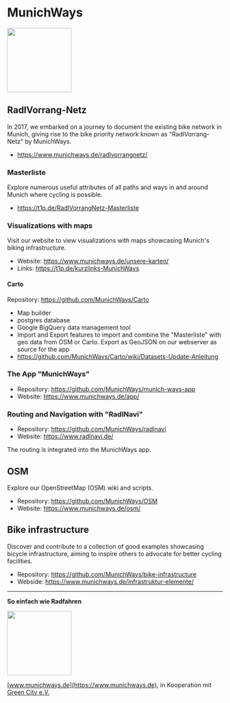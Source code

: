 # MunichWays
<img src="https://www.munichways.de/wp-content/uploads/2020/11/MunichWays_Logo_Web_72dpi.png" height="150">

## RadlVorrang-Netz
In 2017, we embarked on a journey to document the existing bike network in Munich, giving rise to the bike priority network known as "RadlVorrang-Netz" by MunichWays.
* https://www.munichways.de/radlvorrangnetz/
### Masterliste
Explore numerous useful attributes of all paths and ways in and around Munich where cycling is possible.
* https://t1p.de/RadlVorrangNetz-Masterliste

### Visualizations with maps
Visit our website to view visualizations with maps showcasing Munich's biking infrastructure.
* Website: https://www.munichways.de/unsere-karten/
* Links: https://t1p.de/kurzlinks-MunichWays

#### Carto
Repository: https://github.com/MunichWays/Carto
* Map builder
* postgres database
* Google BigQuery data management tool
* Import and Export features to import and combine the "Masterliste" with geo data from OSM or Carto. Export as GeoJSON on our webserver as source for the app
* https://github.com/MunichWays/Carto/wiki/Datasets-Update-Anleitung

### The App "MunichWays"
* Repository: https://github.com/MunichWays/munich-ways-app
* Website: https://www.munichways.de/app/

### Routing and Navigation with "RadlNavi"
* Repository: https://github.com/MunichWays/radlnavi
* Website: https://www.radlnavi.de/

The routing is integrated into the MunichWays app.

## OSM
Explore our OpenStreetMap (OSM) wiki and scripts.
* Repository: https://github.com/MunichWays/OSM
* Website: https://www.munichways.de/osm/

## Bike infrastructure
Discover and contribute to a collection of good examples showcasing bicycle infrastructure, aiming to inspire others to advocate for better cycling facilities.
* Repository: https://github.com/MunichWays/bike-infrastructure
* Webside: https://www.munichways.de/infrastruktur-elemente/

--------------------------------------------------------------
**So einfach wie Radfahren**

<img src="https://www.munichways.de/wp-content/uploads/2020/11/MunichWays_Logo_Web_72dpi.png" height="150">

[www.munichways.de](https://www.munichways.de), in Kooperation mit [Green City e.V.](https://www.greencity.de)
